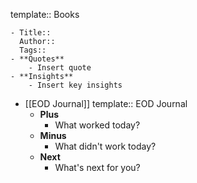 template:: Books

	- Title::
	  Author:: 
	  Tags::
	- **Quotes**
		- Insert quote
	- **Insights**
		- Insert key insights
- [[EOD Journal]]
  template:: EOD Journal
	- **Plus**
		- What worked today?
	- **Minus**
		- What didn't work today?
	- **Next**
		- What's next for you?